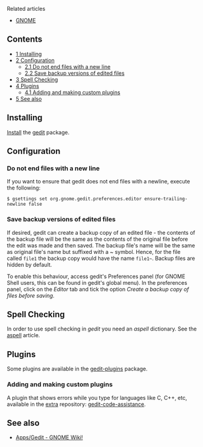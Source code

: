 Related articles

*   [GNOME](/index.php/GNOME "GNOME")

## Contents

*   [1 Installing](#Installing)
*   [2 Configuration](#Configuration)
    *   [2.1 Do not end files with a new line](#Do_not_end_files_with_a_new_line)
    *   [2.2 Save backup versions of edited files](#Save_backup_versions_of_edited_files)
*   [3 Spell Checking](#Spell_Checking)
*   [4 Plugins](#Plugins)
    *   [4.1 Adding and making custom plugins](#Adding_and_making_custom_plugins)
*   [5 See also](#See_also)

## Installing

[Install](/index.php/Install "Install") the [gedit](https://www.archlinux.org/packages/?name=gedit) package.

## Configuration

### Do not end files with a new line

If you want to ensure that gedit does not end files with a newline, execute the following:

```
$ gsettings set org.gnome.gedit.preferences.editor ensure-trailing-newline false

```

### Save backup versions of edited files

If desired, gedit can create a backup copy of an edited file - the contents of the backup file will be the same as the contents of the original file before the edit was made and then saved. The backup file's name will be the same as original file's name but suffixed with a ~ symbol. Hence, for the file called `file1` the backup copy would have the name `file1~`. Backup files are hidden by default.

To enable this behaviour, access gedit's Preferences panel (for GNOME Shell users, this can be found in gedit's global menu). In the preferences panel, click on the *Editor* tab and tick the option *Create a backup copy of files before saving.*

## Spell Checking

In order to use spell checking in *gedit* you need an *aspell* dictionary. See the [aspell](/index.php/Aspell "Aspell") article.

## Plugins

Some plugins are available in the [gedit-plugins](https://www.archlinux.org/packages/?name=gedit-plugins) package.

### Adding and making custom plugins

A plugin that shows errors while you type for languages like C, C++, etc, available in the [extra](#extra) repository: [gedit-code-assistance](#extra).

## See also

*   [Apps/Gedit - GNOME Wiki!](https://wiki.gnome.org/Apps/Gedit)